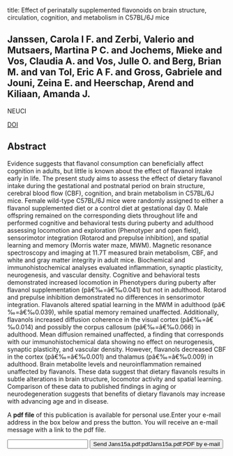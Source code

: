 title: Effect of perinatally supplemented flavonoids on brain structure, circulation, cognition, and metabolism in C57BL/6J mice

## Janssen, Carola I F. and Zerbi, Valerio and Mutsaers, Martina P C. and Jochems, Mieke and Vos, Claudia A. and Vos, Julle O. and Berg, Brian M. and van Tol, Eric A F. and Gross, Gabriele and Jouni, Zeina E. and Heerschap, Arend and Kiliaan, Amanda J.
NEUCI

<a href="https://doi.org/10.1016/j.neuint.2015.05.002">DOI</a>

## Abstract
Evidence suggests that flavanol consumption can beneficially affect cognition in adults, but little is known about the effect of flavanol intake early in life. The present study aims to assess the effect of dietary flavanol intake during the gestational and postnatal period on brain structure, cerebral blood flow (CBF), cognition, and brain metabolism in C57BL/6J mice. Female wild-type C57BL/6J mice were randomly assigned to either a flavanol supplemented diet or a control diet at gestational day 0. Male offspring remained on the corresponding diets throughout life and performed cognitive and behavioral tests during puberty and adulthood assessing locomotion and exploration (Phenotyper and open field), sensorimotor integration (Rotarod and prepulse inhibition), and spatial learning and memory (Morris water maze, MWM). Magnetic resonance spectroscopy and imaging at 11.7T measured brain metabolism, CBF, and white and gray matter integrity in adult mice. Biochemical and immunohistochemical analyses evaluated inflammation, synaptic plasticity, neurogenesis, and vascular density. Cognitive and behavioral tests demonstrated increased locomotion in Phenotypers during puberty after flavanol supplementation (pâ€‰=â€‰0.041) but not in adulthood. Rotarod and prepulse inhibition demonstrated no differences in sensorimotor integration. Flavanols altered spatial learning in the MWM in adulthood (pâ€‰=â€‰0.039), while spatial memory remained unaffected. Additionally, flavanols increased diffusion coherence in the visual cortex (pâ€‰=â€‰0.014) and possibly the corpus callosum (pâ€‰=â€‰0.066) in adulthood. Mean diffusion remained unaffected, a finding that corresponds with our immunohistochemical data showing no effect on neurogenesis, synaptic plasticity, and vascular density. However, flavanols decreased CBF in the cortex (pâ€‰=â€‰0.001) and thalamus (pâ€‰=â€‰0.009) in adulthood. Brain metabolite levels and neuroinflammation remained unaffected by flavanols. These data suggest that dietary flavanols results in subtle alterations in brain structure, locomotor activity and spatial learning. Comparison of these data to published findings in aging or neurodegeneration suggests that benefits of dietary flavanols may increase with advancing age and in disease.

A <b>pdf file</b> of this publication is available for personal use.Enter your e-mail address in the box below and press the button. You will receive an e-mail message with a link to the pdf file.
<form action="sender.php">  <input type="text" name="email">  <input type="submit" value="Send Jans15a.pdf:pdfJans15a.pdf:PDF by e-mail"></form>